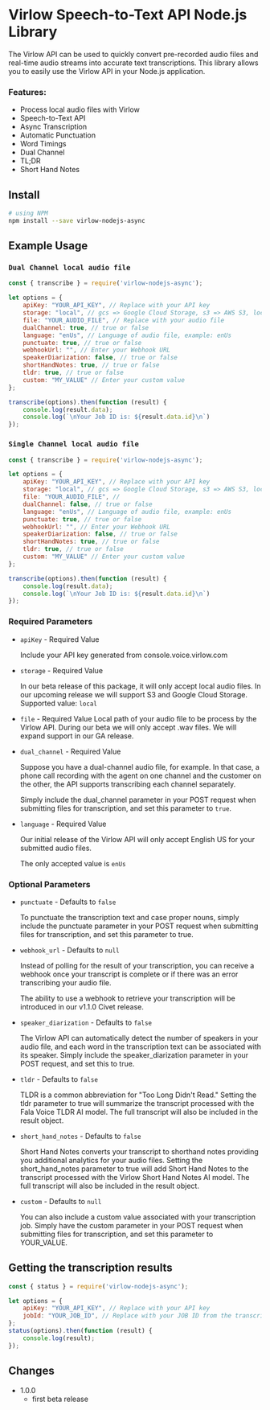 # Virlow Speech-to-Text API Node.js Library

The Virlow API can be used to quickly convert pre-recorded audio files and real-time audio streams into accurate text transcriptions. This library allows you to easily use the Virlow API in your Node.js application.


### Features:

- Process local audio files with Virlow
- Speech-to-Text API
- Async Transcription
- Automatic Punctuation
- Word Timings
- Dual Channel
- TL;DR
- Short Hand Notes

## Install

```sh
# using NPM
npm install --save virlow-nodejs-async
```

## Example Usage

### `Dual Channel local audio file`

```js
const { transcribe } = require('virlow-nodejs-async');

let options = {
    apiKey: "YOUR_API_KEY", // Replace with your API key
    storage: "local", // gcs => Google Cloud Storage, s3 => AWS S3, local => Local path
    file: "YOUR_AUDIO_FILE", // Replace with your audio file
    dualChannel: true, // true or false
    language: "enUs", // Language of audio file, example: enUs
    punctuate: true, // true or false
    webhookUrl: "", // Enter your Webhook URL
    speakerDiarization: false, // true or false
    shortHandNotes: true, // true or false
    tldr: true, // true or false
    custom: "MY_VALUE" // Enter your custom value
};

transcribe(options).then(function (result) {
    console.log(result.data);
    console.log(`\nYour Job ID is: ${result.data.id}\n`)
});
```
### `Single Channel local audio file`

```js
const { transcribe } = require('virlow-nodejs-async');

let options = {
    apiKey: "YOUR_API_KEY", // Replace with your API key
    storage: "local", // gcs => Google Cloud Storage, s3 => AWS S3, local => Local path
    file: "YOUR_AUDIO_FILE", //
    dualChannel: false, // true or false
    language: "enUs", // Language of audio file, example: enUs
    punctuate: true, // true or false
    webhookUrl: "", // Enter your Webhook URL
    speakerDiarization: false, // true or false
    shortHandNotes: true, // true or false
    tldr: true, // true or false
    custom: "MY_VALUE" // Enter your custom value
};

transcribe(options).then(function (result) {
    console.log(result.data);
    console.log(`\nYour Job ID is: ${result.data.id}\n`)
});
```

### Required Parameters

* `apiKey` - Required Value

  Include your API key generated from console.voice.virlow.com

* `storage` - Required Value

  In our beta release of this package, it will only accept local audio files. In our upcoming release we will support S3 and Google Cloud Storage. Supported value: `local`


* `file` - Required Value
  Local path of your audio file to be process by the Virlow API. During our beta we will only accept .wav files. We will expand support in our GA release.


* `dual_channel` - Required Value

  Suppose you have a dual-channel audio file, for example. In that case, a phone call recording with the agent on one channel and the customer on the other, the API supports transcribing each channel separately.

  Simply include the dual_channel parameter in your POST request when submitting files for transcription, and set this parameter to `true`.

* `language` - Required Value

  Our initial release of the Virlow API will only accept English US for your submitted audio files.

  The only accepted value is `enUs`

### Optional Parameters

  * `punctuate` - Defaults to `false`
  
    To punctuate the transcription text and case proper nouns, simply include the punctuate parameter in your POST request when submitting files for transcription, and set this parameter to true.

* `webhook_url` - Defaults to `null`
  
  Instead of polling for the result of your transcription, you can receive a webhook once your transcript is complete or if there was an error transcribing your audio file.

  The ability to use a webhook to retrieve your transcription will be introduced in our v1.1.0 Civet release.

* `speaker_diarization` - Defaults to `false`

  The Virlow API can automatically detect the number of speakers in your audio file, and each word in the transcription text can be associated with its speaker. Simply include the speaker_diarization parameter in your POST request, and set this to true.

* `tldr` - Defaults to `false`
  
  TLDR is a common abbreviation for "Too Long Didn't Read." Setting the tldr parameter to true will summarize the transcript processed with the Fala Voice TLDR AI model. The full transcript will also be included in the result object.

* `short_hand_notes` - Defaults to `false`
  
  Short Hand Notes converts your transcript to shorthand notes providing you additional analytics for your audio files. Setting the short_hand_notes parameter to true will add Short Hand Notes to the transcript processed with the Virlow Short Hand Notes AI model. The full transcript will also be included in the result object.

* `custom` - Defaults to `null`

  You can also include a custom value associated with your transcription job. Simply have the custom parameter in your POST request when submitting files for transcription, and set this parameter to YOUR_VALUE.

## Getting the transcription results

```js
const { status } = require('virlow-nodejs-async');

let options = {
    apiKey: "YOUR_API_KEY", // Replace with your API key
    jobId: "YOUR_JOB_ID", // Replace with your JOB ID from the transcribe response
};
status(options).then(function (result) {
    console.log(result);
});
```

## Changes

- 1.0.0
  - first beta release